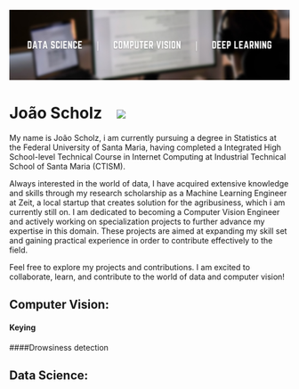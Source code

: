 
<p align="center">
  <img src="Capa.png" >
</p>

# João Scholz &nbsp;&nbsp; <a href='https://www.linkedin.com/in/joao-scholz/'><img src="https://img.shields.io/badge/LinkedIn-0077B5?style=for-the-badge&logo=linkedin&logoColor=white"></a>

My name is João Scholz, i am currently pursuing a degree in Statistics at the Federal University of Santa Maria, having completed a Integrated High School-level Technical Course in Internet Computing at Industrial Technical School of Santa Maria (CTISM).

Always interested in the world of data, I have acquired extensive knowledge and skills through my research scholarship as a Machine Learning Engineer at Zeit, a local startup that creates solution for the agribusiness, which i am currently still on. I am dedicated to becoming a Computer Vision Engineer and actively working on specialization projects to further advance my expertise in this domain. These projects are aimed at expanding my skill set and gaining practical experience in order to contribute effectively to the field.

Feel free to explore my projects and contributions. I am excited to collaborate, learn, and contribute to the world of data and computer vision!

## Computer Vision:
#### Keying
####Drowsiness detection

## Data Science:


